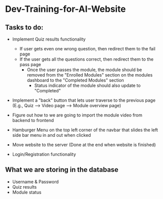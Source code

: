 # Dev-Training-for-AI-Website

## Tasks to do:
- Implement Quiz results functionality
    - If user gets even one wrong question, then redirect them to the 
    fail page
    - If the user gets all the questions correct, then redirect them to the pass page
        - Once the user passes the module, the module should be removed from the "Enrolled Modules" section on the modules dashboard to the "Completed Modules" section
            - Status indicator of the module should also update to "Completed"

- Implement a "back" button that lets user traverse to the previous page (E.g., Quiz --> Video page --> Module overview page)

- Figure out how to we are going to import the module video from backend to frontend

- Hamburger Menu on the top left corner of the navbar that slides the left side bar menu in and out when clicked

- Move website to the server (Done at the end when website is finished)

- Login/Registration functionality

## What we are storing in the database
- Username & Password
- Quiz results
- Module status 